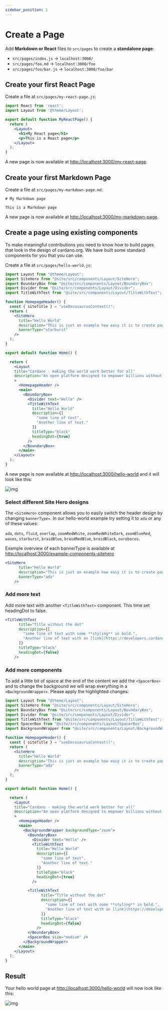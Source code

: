 ```yaml
---
sidebar_position: 1
---
```


# Create a Page

Add **Markdown or React** files to `src/pages` to create a **standalone page**:

- `src/pages/index.js` → `localhost:3000/`
- `src/pages/foo.md` → `localhost:3000/foo`
- `src/pages/foo/bar.js` → `localhost:3000/foo/bar`

## Create your first React Page

Create a file at `src/pages/my-react-page.js`:

```jsx title="src/pages/my-react-page.js"
import React from 'react';
import Layout from '@theme/Layout';

export default function MyReactPage() {
  return (
    <Layout>
      <h1>My React page</h1>
      <p>This is a React page</p>
    </Layout>
  );
}
```

A new page is now available at [http://localhost:3000/my-react-page](http://localhost:3000/my-react-page).

## Create your first Markdown Page

Create a file at `src/pages/my-markdown-page.md`:

```mdx title="src/pages/my-markdown-page.md"
# My Markdown page

This is a Markdown page
```

A new page is now available at [http://localhost:3000/my-markdown-page](http://localhost:3000/my-markdown-page).


## Create a page using existing components

To make meaningful contributions you need to know how to build pages that look in the design of cardano.org. We have built some standard components for you that you can use.

Create a file at `src/pages/hello-world.js`:

```jsx title="src/pages/hello-world.js"
import Layout from "@theme/Layout";
import SiteHero from "@site/src/components/Layout/SiteHero";
import BoundaryBox from "@site/src/components/Layout/BoundaryBox";
import Divider from "@site/src/components/Layout/Divider";
import TitleWithText from "@site/src/components/Layout/TitleWithText";

function HomepageHeader() {
  const { siteTitle } = "useDocusaurusContext()";
  return (
    <SiteHero
      title="Hello World"
      description="This is just an example how easy it is to create pages."
      bannerType="starburst"
    />
  );
}

export default function Home() {

  return (
    <Layout
    title="Cardano - making the world work better for all"
    description="An open platform designed to empower billions without economic identity by offering decentralized applications for managing identity, value, and governance."
    >
      <HomepageHeader />
      <main>
        <BoundaryBox>
          <Divider text="Hello" />
          <TitleWithText 
            title="Hello World"
            description={[
              "some line of text",
              "Another line of text."
            ]}
            titleType="black"
            headingDot={true}
          />
        </BoundaryBox>
      </main>
    </Layout>
  );
}

```

A new page is now available at [http://localhost:3000/hello-world](http://localhost:3000/hello-world) and it will look like this:

![img](/img/docs/tutorial/tutorial-step-1.jpg)

### Select different Site Hero designs

The `<SiteHero>` component allows you to easily switch the header design by changing `bannerType=`. In our hello-world example try setting it to `ada` or any of these values:

`ada`, `dots`, `fluid`, `overlap`, `zoomRedWhite`, `zoomRedWhiteDark`, `zoomBlueRed`, `waves`, `starburst`, `braidBlue`, `braidRedBlue`, `braidBlack`, `ouroboros`.

Example overview of each bannerType is available at [http://localhost:3000/example-components-sitehero](http://localhost:3000/example-components-sitehero)

```jsx {4}
<SiteHero
      title="Hello World"
      description="This is just an example how easy it is to create pages."
      bannerType="ada"
    />

```

### Add more text

Add more text with another `<TitleWithText>` component. This time set headingDot to false.

```jsx {8} 
<TitleWithText 
      title="Title without the dot"
      description={[
        "some line of text with some **styling** in bold.",
        "Another line of text with an [link](https://developers.cardano.org)."
      ]}
      titleType="black"
      headingDot={false}
    />
```

### Add more components

To add a little bit of space at the end of the content we add the `<SpacerBox>` and to change the background we will wrap everything in a `<BackgroundWrapper>`. Please apply the highlighted changes:

```jsx {6-7,29,52-53} title="src/pages/hello-world.js"
import Layout from "@theme/Layout";
import SiteHero from "@site/src/components/Layout/SiteHero";
import BoundaryBox from "@site/src/components/Layout/BoundaryBox";
import Divider from "@site/src/components/Layout/Divider";
import TitleWithText from "@site/src/components/Layout/TitleWithText";
import SpacerBox from "@site/src/components/Layout/SpacerBox";
import BackgroundWrapper from "@site/src/components/Layout/BackgroundWrapper";

function HomepageHeader() {
  const { siteTitle } = "useDocusaurusContext()";
  return (
    <SiteHero
      title="Hello World"
      description="This is just an example how easy it is to create pages."
      bannerType="ada"
    />
  );
}

export default function Home() {

  return (
    <Layout
    title="Cardano - making the world work better for all"
    description="An open platform designed to empower billions without economic identity by offering decentralized applications for managing identity, value, and governance."
    >
      <HomepageHeader />
      <main>
        <BackgroundWrapper backgroundType="zoom">
          <BoundaryBox>
            <Divider text="Hello" />
            <TitleWithText 
              title="Hello World"
              description={[
                "some line of text",
                "Another line of text."
              ]}
              titleType="black"
              headingDot={true}
            />

          <TitleWithText 
                title="Title without the dot"
                description={[
                  "some line of text with some **styling** in bold.",
                  "Another line of text with an [link](https://developers.cardano.org)."
                ]}
                titleType="black"
                headingDot={false}
              />
          </BoundaryBox>
          <SpacerBox size="medium" />
        </BackgroundWrapper>
      </main>
    </Layout>
  );
}

```

## Result

Your hello world page at [http://localhost:3000/hello-world](http://localhost:3000/hello-world) will now look like this:

![img](/img/docs/tutorial/tutorial-step-2.jpg)